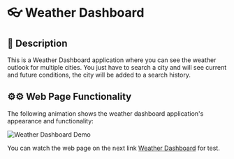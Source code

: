 #  👓 Weather Dashboard 

## 📄 Description

This is a Weather Dashboard application where you can see the weather outlook for multiple cities. You just have to search a city and will see current and future conditions, the city will be added to a search history.


## ⚙⚙ Web Page Functionality

The following animation shows the weather dashboard application's appearance and functionality:

![Weather Dashboard Demo](./assets/images/weatherDashboard.gif)


You can watch the web page on the next link [Weather Dashboard](https://marcogonzalezguzman77.github.io/weatherDashboard/) for test.